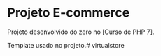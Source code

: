 # Projeto E-commerce

Projeto desenvolvido do zero no [Curso de PHP 7].

Template usado no projeto.# virtualstore
